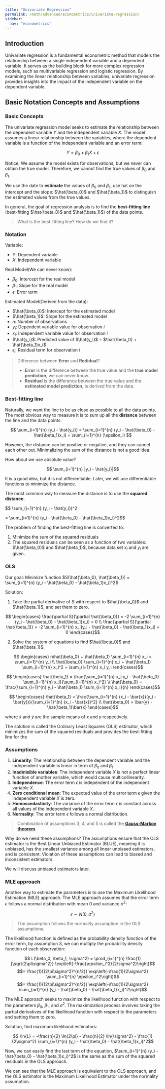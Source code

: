 ```yaml
---
title: "Univariate Regression"
permalink: /math/advanced/econometrics/univariate-regression/
sidebar:
  nav: "econometrics"
---
```


## Introduction

Univariate regression is a fundamental econometric method that models the relationship between a single independent variable and a dependent variable. It serves as the building block for more complex regression models, such as multivariable regression and logistic regression. By examining the linear relationship between variables, univariate regression provides insights into the impact of the independent variable on the dependent variable.

## Basic Notation Concepts and Assumptions

### Basic Concepts

The univariate regression model seeks to estimate the relationship between the dependent variable $Y$ and the independent variable $X$. The model assumes a linear relationship between the variables, where the dependent variable is a function of the independent variable and an error term:

$$Y = \beta_0 + \beta_1 X + \epsilon$$

Notice, We assume the model exists for observations, but we never can obtain the true model. Therefore, we cannot find the true values of $\beta_0$ and $\beta_1$.

We use the date to **estimate** the values of $\beta_0$ and $\beta_1$, use hat on the intercept and the slope: $\hat{\beta_0}$ and $\hat{\beta_1}$ to distinguish the estimated values from the true values.

In general, the goal of regression analysis is to find the **best-fitting line** (best-fitting $\hat{\beta_0}$ and $\hat{\beta_1}$) of the data points.

> What is the best-fitting line? How do we find it?

### Notation

Variable:

- $Y$: Dependent variable
- $X$: Independent variable

Real Model(We can never know):

- $\beta_0$: Intercept for the real model
- $\beta_1$: Slope for the real model
- $\epsilon$: Error term

Estimated Model(Derived from the data):
- $\hat{\beta_0}$: Intercept for the estimated model
- $\hat{\beta_1}$: Slope for the estimated model
- $n$: Number of observations
- $y_i$: Dependent variable value for observation $i$
- $x_i$: Independent variable value for observation $i$
- $\hat{y_i}$: Predicted value of $\hat{y_i}$ = $\hat{\beta_0} + \hat{\beta_1}x_i$
- $\epsilon_i$: Residual term for observation $i$

> Difference between **Error** and **Redidual**? 
> - **Error** is the difference between the true value and the **true model prediction**, we can never know.
> - **Residual** is the difference between the true value and the **estimated model prediction**, is derived from the data.


### Best-fitting line

Naturally, we want the line to be as close as possible to all the data points. The most obvious way to measure it is to sum up all the **distance** between the line and the data points:

$$ \sum_{i=1}^{n} (y_i - \hat{y_i}) 
= \sum_{i=1}^{n} (y_i - \hat{\beta_0} - \hat{\beta_1}x_i) 
= \sum_{i=1}^{n} (\epsilon_i) $$

However, the distance can be positive or negative, and they can cancel each other out. Minimalizing the sum of the distance is not a good idea.

How about we use absolute value?

$$ \sum_{i=1}^{n} |y_i - \hat{y_i}|$$

It is a good idea, but it is not differentiable. Later, we will use differentiable functions to minimize the distance. 

The most common way to measure the distance is to use the **squared distance**:

$$ \sum_{i=1}^{n} (y_i - \hat{y_i})^2

= \sum_{i=1}^{n} (y_i - \hat{\beta_0} - \hat{\beta_1}x_i)^2$$

The problem of finding the best-fitting line is converted to:

1. Minimize the sum of the squared residuals
2. The squared residuals can be seen as a function of two variables: $\hat{\beta_0}$ and $\hat{\beta_1}$, because data set $x_i$ and $y_i$ are given.


### OLS

Our goal: Minimize function $S(\hat{\beta_0}, \hat{\beta_1}) = \sum_{i=1}^{n} (y_i - \hat{\beta_0} - \hat{\beta_1}x_i)^2$

Solution:

1. Take the partial derivative of $S$ with respect to $\hat{\beta_0}$ and $\hat{\beta_1}$, and set them to zero.

$$ \begin{cases}
\frac{\partial S}{\partial \hat{\beta_0}} = -2 \sum_{i=1}^{n} (y_i - \hat{\beta_0} - \hat{\beta_1}x_i) = 0 \\ 
\frac{\partial S}{\partial \hat{\beta_1}} = -2 \sum_{i=1}^{n} x_i(y_i - \hat{\beta_0} - \hat{\beta_1}x_i) = 0 
\end{cases}$$

2. Solve the system of equations to find $\hat{\beta_0}$ and $\hat{\beta_1}$.

$$ \begin{cases}
n\hat{\beta_0} + \hat{\beta_1} \sum_{i=1}^{n} x_i = \sum_{i=1}^{n} y_i \\
\hat{\beta_0} \sum_{i=1}^{n} x_i + \hat{\beta_1} \sum_{i=1}^{n} x_i^2 = \sum_{i=1}^{n} x_i y_i
\end{cases}$$

$$ \begin{cases}
\hat{\beta_1} = \frac{\sum_{i=1}^{n} x_i y_i - \hat{\beta_0} \sum_{i=1}^{n} x_i}{\sum_{i=1}^{n} x_i^2} \\
\hat{\beta_0} = \frac{\sum_{i=1}^{n} y_i - \hat{\beta_1} \sum_{i=1}^{n} x_i}{n}
\end{cases}$$

$$ \begin{cases}
\hat{\beta_1} = \frac{\sum_{i=1}^{n} (x_i - \bar{x})(y_i - \bar{y})}{\sum_{i=1}^{n} (x_i - \bar{x})^2} \\
\hat{\beta_0} = \bar{y} - \hat{\beta_1}\bar{x}
\end{cases}$$

where $\bar{x}$ and $\bar{y}$ are the sample means of $x$ and $y$ respectively.

The solution is called the Ordinary Least Squares (OLS) estimator, which minimizes the sum of the squared residuals and provides the best-fitting line for the

### Assumptions

1. **Linearity**: The relationship between the dependent variable and the independent variable is linear in term of $\beta_0$ and $\beta_1$.
2. **Inadmisible variables**: The independent variable $X$ is not a perfect linear function of another variable, which would cause multicollinearity.
3. **Independence**: The error term $\epsilon$ is independent of the independent variable $X$.
4. **Zero conditional mean**: The expected value of the error term $\epsilon$ given the independent variable $X$ is zero.
5. **Homoscedasticity**: The variance of the error term $\epsilon$ is constant across all values of the independent variable $X$.
6. **Normality**: The error term $\epsilon$ follows a normal distribution.

> Combination of assumptions 3, 4, and 5 is called the **[Gauss-Markov theorem](https://en.wikipedia.org/wiki/Gauss–Markov_theorem)**.

Why do we need these assumptions? The assumptions ensure that the OLS estimator is the Best Linear Unbiased Estimator (BLUE), meaning it is unbiased, has the smallest variance among all linear unbiased estimators, and is consistent. Violation of these assumptions can lead to biased and inconsistent estimators.

We will discuss unbiased estimators later.

### MLE approach

Another way to estimate the parameters is to use the Maximum Likelihood Estimation (MLE) approach. The MLE approach assumes that the error term $\epsilon$ follows a normal distribution with mean 0 and variance $\sigma^2$:

$$ \epsilon \sim N(0, \sigma^2)$$

> The assumption follows the normality assumption in the OLS assumptions.

The likelihood function is defined as the probability density function of the error term, by assumption 3, we can multiply the probability density function of each observation:

$$ L(\beta_0, \beta_1, \sigma^2) = \prod_{i=1}^{n} \frac{1}{\sqrt{2\pi\sigma^2}} \exp\left(-\frac{\epsilon_i^2}{2\sigma^2}\right)$$
$$= \frac{1}{(2\pi\sigma^2)^{n/2}} \exp\left(-\frac{1}{2\sigma^2} \sum_{i=1}^{n} \epsilon_i^2\right)$$
$$= \frac{1}{(2\pi\sigma^2)^{n/2}} \exp\left(-\frac{1}{2\sigma^2} \sum_{i=1}^{n} (y_i - \hat{\beta_0} - \hat{\beta_1}x_i)^2\right)$$

The MLE approach seeks to maximize the likelihood function with respect to the parameters $\beta_0$, $\beta_1$, and $\sigma^2$. The maximization process involves taking the partial derivatives of the likelihood function with respect to the parameters and setting them to zero.

Solution, find maximum likelihood estimators:

$$ \ln{L} = -\frac{n}{2} \ln{2\pi} - \frac{n}{2} \ln{\sigma^2} - \frac{1}{2\sigma^2} \sum_{i=1}^{n} (y_i - \hat{\beta_0} - \hat{\beta_1}x_i)^2$$

Now, we can easily find the last term of the equation, $\sum_{i=1}^{n} (y_i - \hat{\beta_0} - \hat{\beta_1}x_i)^2$ is the same as the sum of the squared residuals in the OLS approach.

We can see that the MLE approach is equivalent to the OLS approach, and the OLS estimator is the Maximum Likelihood Estimator under the normality assumption.

